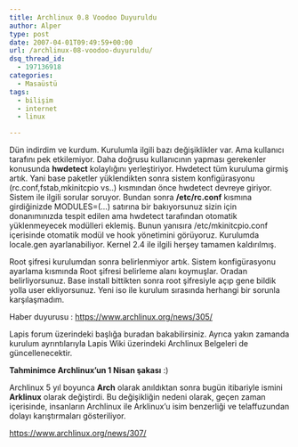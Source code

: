 ```yaml
---
title: Archlinux 0.8 Voodoo Duyuruldu
author: Alper
type: post
date: 2007-04-01T09:49:59+00:00
url: /archlinux-08-voodoo-duyuruldu/
dsq_thread_id:
  - 197136918
categories:
  - Masaüstü
tags:
  - bilişim
  - internet
  - linux

---
```

Dün indirdim ve kurdum. Kurulumla ilgili bazı değişiklikler var. Ama kullanıcı tarafını pek etkilemiyor. Daha doğrusu kullanıcının yapması gerekenler konusunda **hwdetect** kolaylığını yerleştiriyor. Hwdetect tüm kuruluma girmiş artık. Yani base paketler yüklendikten sonra sistem konfigürasyonu (rc.conf,fstab,mkinitcpio vs..) kısmından önce hwdetect devreye giriyor. Sistem ile ilgili sorular soruyor. Bundan sonra **/etc/rc.conf** kısmına girdiğinizde MODULES=(&#8230;) satırına bir bakıyorsunuz sizin için donanımınızda tespit edilen ama hwdetect tarafından otomatik yüklenmeyecek modülleri eklemiş. Bunun yanısıra /etc/mkinitcpio.conf içerisinde otomatik modül ve hook yönetimini görüyoruz. Kurulumda locale.gen ayarlanabiliyor. Kernel 2.4 ile ilgili herşey tamamen kaldırılmış.

Root şifresi kurulumdan sonra belirlenmiyor artık. Sistem konfigürasyonu ayarlama kısmında Root şifresi belirleme alanı koymuşlar. Oradan belirliyorsunuz. Base install bittikten sonra root şifresiyle açıp gene bildik yolla user ekliyorsunuz. Yeni iso ile kurulum sırasında herhangi bir sorunla karşılaşmadım.

Haber duyurusu : <https://www.archlinux.org/news/305/> 

Lapis forum üzerindeki başlığa buradan bakabilirsiniz. Ayrıca yakın zamanda kurulum ayrıntılarıyla Lapis Wiki üzerindeki Archlinux Belgeleri de güncellenecektir.

**Tahminimce Archlinux&#8217;un 1 Nisan şakası** :)

Archlinux 5 yıl boyunca **Arch** olarak anıldıktan sonra bugün itibariyle ismini **Arklinux** olarak değiştirdi. Bu değişikliğin nedeni olarak, geçen zaman içerisinde, insanların Archlinux ile Arklinux&#8217;u isim benzerliği ve telaffuzundan dolayı karıştırmaları gösteriliyor.

<https://www.archlinux.org/news/307/>
